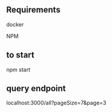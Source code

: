 ## Requirements

docker

NPM

## to start

npm start

## query endpoint

localhost:3000/all?pageSize=7&page=3
